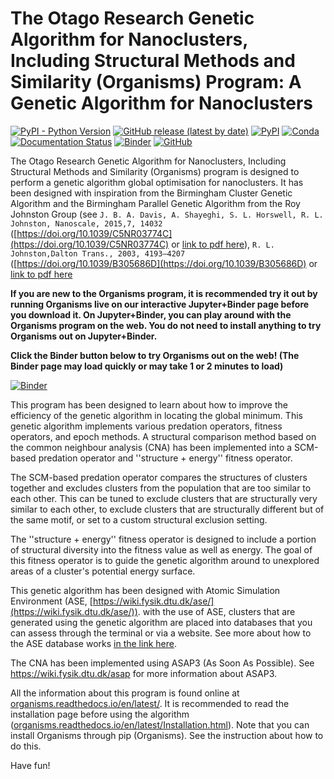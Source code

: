 # The Otago Research Genetic Algorithm for Nanoclusters, Including Structural Methods and Similarity (Organisms) Program: A Genetic Algorithm for Nanoclusters

[![PyPI - Python Version](https://img.shields.io/pypi/pyversions/Organisms)](https://docs.python.org/3/)
[![GitHub release (latest by date)](https://img.shields.io/github/v/release/GardenGroupUO/Organisms)](https://github.com/GardenGroupUO/Organisms)
[![PyPI](https://img.shields.io/pypi/v/Organisms)](https://pypi.org/project/Organisms/)
[![Conda](https://img.shields.io/conda/v/gardengroupuo/organisms)](https://anaconda.org/GardenGroupUO/organisms)
[![Documentation Status](https://readthedocs.org/projects/organisms/badge/?version=latest)](https://organisms.readthedocs.io/en/latest/)
[![Binder](https://mybinder.org/badge_logo.svg)](https://mybinder.org/v2/gh/GardenGroupUO/Organisms_Jupyter_Examples/main?urlpath=lab)
[![GitHub](https://img.shields.io/github/license/GardenGroupUO/Organisms)](https://www.gnu.org/licenses/agpl-3.0.en.html)

The Otago Research Genetic Algorithm for Nanoclusters, Including Structural Methods and Similarity (Organisms) program is designed to perform a genetic algorithm global optimisation for nanoclusters. It has been designed with inspiration from the Birmingham Cluster Genetic Algorithm and the Birmingham Parallel Genetic Algorithm from the Roy Johnston Group (see ``J. B. A. Davis, A. Shayeghi, S. L. Horswell, R. L. Johnston, Nanoscale, 2015,7, 14032`` ([https://doi.org/10.1039/C5NR03774C](https://doi.org/10.1039/C5NR03774C) or [link to pdf here](https://pubs.rsc.org/en/content/articlepdf/2015/nr/c5nr03774c)), ``R. L. Johnston,Dalton Trans., 2003, 4193–4207`` ([https://doi.org/10.1039/B305686D](https://doi.org/10.1039/B305686D) or [link to pdf here](http://citeseerx.ist.psu.edu/viewdoc/download?doi=10.1.1.124.6813&rep=rep1&type=pdf)

**If you are new to the Organisms program, it is recommended try it out by running Organisms live on our interactive Jupyter+Binder page before you download it. On Jupyter+Binder, you can play around with the Organisms program on the web. You do not need to install anything to try Organisms out on Jupyter+Binder.** 

**Click the Binder button below to try Organisms out on the web! (The Binder page may load quickly or may take 1 or 2 minutes to load)**

[![Binder](https://mybinder.org/badge_logo.svg)](https://mybinder.org/v2/gh/GardenGroupUO/Organisms_Jupyter_Examples/main?urlpath=lab)

This program has been designed to learn about how to improve the efficiency of the genetic algorithm in locating the global minimum. This genetic algorithm implements various predation operators, fitness operators, and epoch methods. A structural comparison method based on the common neighbour analysis (CNA) has been implemented into a SCM-based predation operator and ''structure + energy'' fitness operator. 

The SCM-based predation operator compares the structures of clusters together and excludes clusters from the population that are too similar to each other. This can be tuned to exclude clusters that are structurally very similar to each other, to exclude clusters that are structurally different but of the same motif, or set to a custom structural exclusion setting. 

The ''structure + energy'' fitness operator is designed to include a portion of structural diversity into the fitness value as well as energy. The goal of this fitness operator is to guide the genetic algorithm around to unexplored areas of a cluster's potential energy surface. 

This genetic algorithm has been designed with Atomic Simulation Environment (ASE, [https://wiki.fysik.dtu.dk/ase/](https://wiki.fysik.dtu.dk/ase/)). with the use of ASE, clusters that are generated using the genetic algorithm are placed into databases that you can assess through the terminal or via a website. See more about how to the ASE database works [in the link here](https://wiki.fysik.dtu.dk/ase/ase/db/db.html?highlight=databases#id9).

The CNA has been implemented using ASAP3 (As Soon As Possible). See https://wiki.fysik.dtu.dk/asap for more information about ASAP3. 

All the information about this program is found online at [organisms.readthedocs.io/en/latest/](https://organisms.readthedocs.io/en/latest/). It is recommended to read the installation page before using the algorithm ([organisms.readthedocs.io/en/latest/Installation.html](https://organisms.readthedocs.io/en/latest/Installation.html)). Note that you can install Organisms through pip (Organisms). See the instruction about how to do this. 

Have fun!